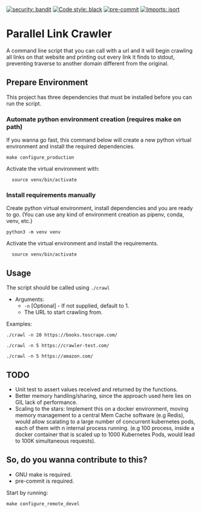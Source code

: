 [![security: bandit](https://img.shields.io/badge/security-bandit-yellow.svg)](https://github.com/PyCQA/bandit)
[![Code style: black](https://img.shields.io/badge/code%20style-black-000000.svg)](https://github.com/psf/black) [![pre-commit](https://img.shields.io/badge/pre--commit-enabled-brightgreen?logo=pre-commit&logoColor=white)](https://github.com/pre-commit/pre-commit) [![Imports: isort](https://img.shields.io/badge/%20imports-isort-%231674b1?style=flat&labelColor=ef8336)](https://pycqa.github.io/isort/)

# Parallel Link Crawler

 A command line script that you can call with a url and it will begin crawling all links on that website and printing out every link it finds to stdout, preventing traverse to another domain different from the original.

## Prepare Environment

This project has three dependencies that must be installed before you can run the script.

### Automate python environment creation (requires make on path)

 If you wanna go fast, this command below will create a new python virtual environment and install the required dependencies.

  ```shell
 make configure_production
 ```
 
 Activate the virtual environment with:

  ```shell
    source venv/bin/activate
```


### Install requirements manually

 Create python virtual environment, install dependencies and you are ready to go.
 (You can use any kind of environment creation as pipenv, conda, venv, etc.)

   ```shell
 python3 -m venv venv
 ```

 Activate the virtual environment and install the requirements.

  ```shell
    source venv/bin/activate
```

## Usage

The script should be called using `./crawl`

- Arguments:
  - `-n` [Optional] - If not supplied, default to 1.
  - The URL to start crawling from.

Examples:

```shell
./crawl -n 20 https://books.toscrape.com/
```

```shell
./crawl -n 5 https://crawler-test.com/
```

```shell
./crawl -n 5 https://amazon.com/
```

## TODO

- Unit test to assert values received and returned by the functions.
- Better memory handling/sharing, since the approach used here lies on GIL lack of performance.
- Scaling to the stars: Implement this on a docker environment, moving memory management to a central Mem Cache software (e.g Redis), would allow scalating to a large number of concurrent kubernetes pods, each of them with n internal process running. (e.g 100 process, inside a docker container that is scaled up to 1000 Kubernetes Pods, would lead to 100K simultaneous requests).

## So, do you wanna contribute to this?

- GNU make is required.
- pre-commit is required.

 Start by running:

  ```shell
 make configure_remote_devel
 ```  

